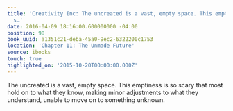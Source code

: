 ```yaml
---
title: 'Creativity Inc: The uncreated is a vast, empty space. This emptiness is so
  s…'
date: 2016-04-09 18:16:00.600000000 -04:00
position: 98
book_uuid: a1351c21-deba-45a0-9ec2-6322200c1753
location: 'Chapter 11: The Unmade Future'
source: ibooks
touch: true
highlighted_on: '2015-10-20T00:00:00.000Z'
---
```


The uncreated is a vast, empty space. This emptiness is so scary that most hold on to what they know, making minor adjustments to what they understand, unable to move on to something unknown.